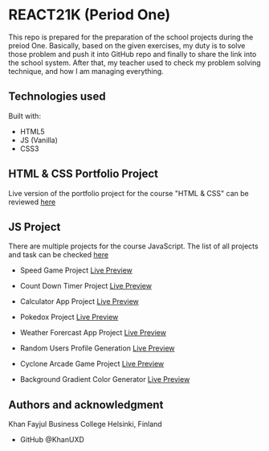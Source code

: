 # REACT21K (Period One)

This repo is prepared for the preparation of the school projects during the preiod One. Basically, based on the given exercises, my duty is to solve those problem and push it into GitHub repo and finally to share the link into the school system. After that, my teacher used to check my problem solving technique, and how I am managing everything.

## Technologies used

Built with:

- HTML5
- JS (Vanilla)
- CSS3

## HTML & CSS Portfolio Project

Live version of the portfolio project for the course "HTML & CSS" can be reviewed [here](https://khanuxd.github.io/BCH_React21K/HTML5_CSS3/Portfolio_Part8/)

## JS Project

There are multiple projects for the course JavaScript. The list of all projects and task can be checked [here](https://github.com/khanuxd/BCH_React21K/tree/main/JS)

- Speed Game Project [Live Preview](https://khanuxd.github.io/BCH_React21K/JS/Margit/Speed_Game/)

- Count Down Timer Project [Live Preview](https://khanuxd.github.io/BCH_React21K/JS/JS/Margit/countDownTimer)

- Calculator App Project [Live Preview](https://khanuxd.github.io/BCH_React21K/JS/Hoang/Calculator_App)

- Pokedox Project [Live Preview](https://khanuxd.github.io/BCH_React21K/JS/Hoang/Pokemon_Project)

- Weather Forercast App Project [Live Preview](https://khanuxd.github.io/BCH_React21K/JS/Hoang/Weather_App)

- Random Users Profile Generation [Live Preview](https://khanuxd.github.io/BCH_React21K/JS/Hoang/Random_Users/)

- Cyclone Arcade Game Project [Live Preview](https://khanuxd.github.io/BCH_React21K/JS/Hoang/Cyclone_Arcade_Game_Project)

- Background Gradient Color Generator [Live Preview](https://khanuxd.github.io/BCH_React21K/JS/Margit/BG_gradiant_Color_Generator)

## Authors and acknowledgment

Khan Fayjul
Business College Helsinki, Finland

- GitHub @KhanUXD

